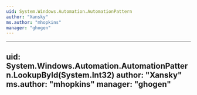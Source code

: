 ```yaml
---
uid: System.Windows.Automation.AutomationPattern
author: "Xansky"
ms.author: "mhopkins"
manager: "ghogen"
---
```


---
uid: System.Windows.Automation.AutomationPattern.LookupById(System.Int32)
author: "Xansky"
ms.author: "mhopkins"
manager: "ghogen"
---
